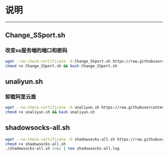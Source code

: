 <!--
 * @Description: 简单描述一下这个脚本
 * @Autor: lxyok
 * @Date: 2019-09-25 17:40:30
 * @LastEditors: lxyok
 * @LastEditTime: 2019-09-27 13:03:58
 -->
# 说明   
--------------

## Change_SSport.sh 
### 改变ss服务端的端口和密码
 ``` BASH
 wget --no-check-certificate -O Change_SSport.sh https://raw.githubusercontent.com/lxyok/Untitled/master/Change_SSport.sh &&
chmod +x Change_SSport.sh && bash Change_SSport.sh
 ```
 
 ## unaliyun.sh 
 ### 卸载阿里云盾
  ``` BASH
  wget --no-check-certificate -O unaliyun.sh https://raw.githubusercontent.com/lxyok/Untitled/master/unaliyun.sh &&
chmod +x unaliyun.sh && bash unaliyun.sh
  ```
## shadowsocks-all.sh 

 ``` BASH
 wget --no-check-certificate -O shadowsocks-all.sh https://raw.githubusercontent.com/teddysun/shadowsocks_install/master/shadowsocks-all.sh
chmod +x shadowsocks-all.sh 
./shadowsocks-all.sh 2>&1 | tee shadowsocks-all.log
 ```